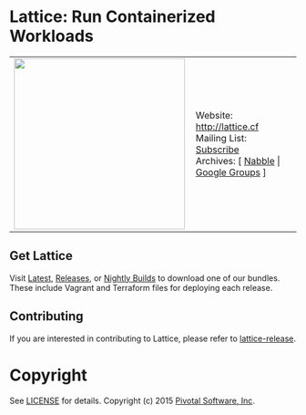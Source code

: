 # Lattice: Run Containerized Workloads

<table width="100%">
  <tr>
    <td>
      <a href="http://lattice.cf"><img src="https://raw.githubusercontent.com/cloudfoundry-incubator/lattice-release/master/lattice.png" align="left" width="300" ></a>
    </td>
    <td>
      Website: <a href="http://lattice.cf">http://lattice.cf</a><br>
      Mailing List: <a href="https://lists.cloudfoundry.org/mailman/listinfo/cf-lattice">Subscribe</a><br>
      Archives: [ <a href="http://cf-lattice.70370.x6.nabble.com/">Nabble</a> | <a href="https://groups.google.com/a/cloudfoundry.org/forum/#!forum/lattice">Google Groups</a> ]
    </td>
  </tr>
</table>

## Get Lattice

Visit [Latest](https://github.com/cloudfoundry-incubator/lattice-release/releases/latest), [Releases](https://github.com/cloudfoundry-incubator/lattice-release/releases), or [Nightly Builds](https://lattice.s3.amazonaws.com/nightly/index.html) to download one of our bundles. These include Vagrant and Terraform files for deploying each release.

## Contributing

If you are interested in contributing to Lattice, please refer to [lattice-release](https://github.com/cloudfoundry-incubator/lattice-release).

# Copyright

See [LICENSE](LICENSE) for details.
Copyright (c) 2015 [Pivotal Software, Inc](http://www.pivotal.io/).
